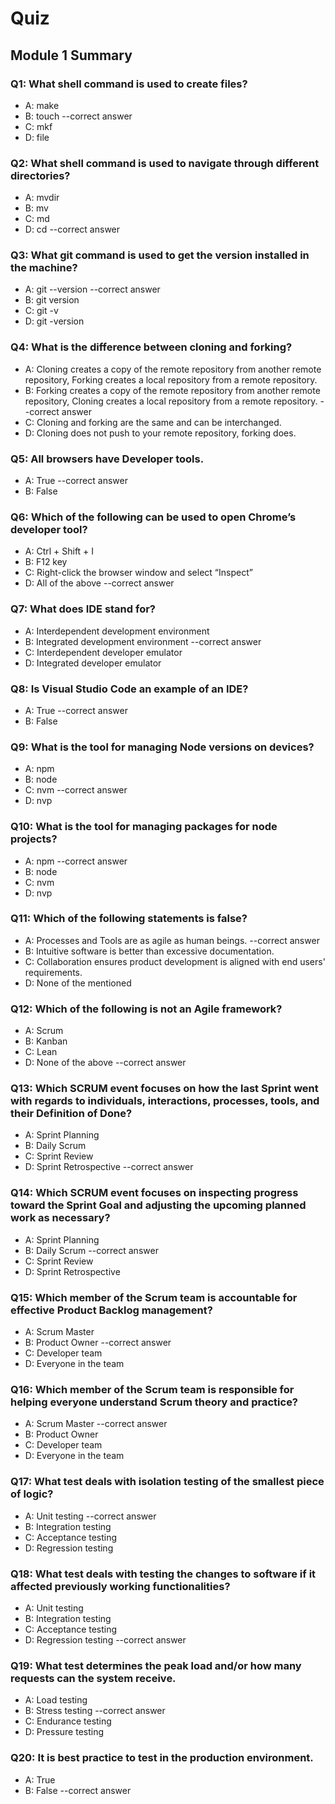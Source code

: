 # Quiz

## Module 1 Summary

### Q1: What shell command is used to create files?
- A: make
- B: touch --correct answer
- C: mkf
- D: file

### Q2: What shell command is used to navigate through different directories?
- A: mvdir
- B: mv
- C: md
- D: cd --correct answer

### Q3: What git command is used to get the version installed in the machine?
- A: git --version --correct answer
- B: git version
- C: git -v
- D: git -version

### Q4: What is the difference between cloning and forking?
- A: Cloning creates a copy of the remote repository from another remote repository, Forking creates a local repository from a remote repository.
- B: Forking creates a copy of the remote repository from another remote repository, Cloning creates a local repository from a remote repository. --correct answer
- C: Cloning and forking are the same and can be interchanged.
- D: Cloning does not push to your remote repository, forking does.

### Q5: All browsers have Developer tools.
- A: True --correct answer
- B: False

### Q6: Which of the following can be used to open Chrome’s developer tool?
- A: Ctrl + Shift + I
- B: F12 key
- C: Right-click the browser window and select “Inspect”
- D: All of the above --correct answer

### Q7: What does IDE stand for?
- A: Interdependent development environment
- B: Integrated development environment --correct answer
- C: Interdependent developer emulator
- D: Integrated developer emulator

### Q8: Is Visual Studio Code an example of an IDE?
- A: True --correct answer
- B: False

### Q9: What is the tool for managing Node versions on devices?
- A: npm
- B: node
- C: nvm --correct answer
- D: nvp

### Q10: What is the tool for managing packages for node projects?
- A: npm --correct answer
- B: node
- C: nvm
- D: nvp

### Q11: Which of the following statements is false?
- A: Processes and Tools are as agile as human beings. --correct answer
- B: Intuitive software is better than excessive documentation.
- C: Collaboration ensures product development is aligned with end users' requirements.
- D: None of the mentioned

### Q12: Which of the following is not an Agile framework?
- A: Scrum
- B: Kanban
- C: Lean
- D: None of the above --correct answer

### Q13: Which SCRUM event focuses on how the last Sprint went with regards to individuals, interactions, processes, tools, and their Definition of Done?
- A: Sprint Planning
- B: Daily Scrum
- C: Sprint Review 
- D: Sprint Retrospective --correct answer

### Q14: Which SCRUM event focuses on inspecting progress toward the Sprint Goal and adjusting the upcoming planned work as necessary?
- A: Sprint Planning
- B: Daily Scrum --correct answer
- C: Sprint Review
- D: Sprint Retrospective 

### Q15: Which member of the Scrum team is accountable for effective Product Backlog management?
- A: Scrum Master
- B: Product Owner --correct answer
- C: Developer team
- D: Everyone in the team

### Q16: Which member of the Scrum team is responsible for helping everyone understand Scrum theory and practice?
- A: Scrum Master --correct answer
- B: Product Owner
- C: Developer team
- D: Everyone in the team

### Q17: What test deals with isolation testing of the smallest piece of logic?
- A: Unit testing --correct answer
- B: Integration testing
- C: Acceptance testing
- D: Regression testing

### Q18: What test deals with testing the changes to software if it affected previously working functionalities?
- A: Unit testing
- B: Integration testing
- C: Acceptance testing
- D: Regression testing --correct answer

### Q19: What test determines the peak load and/or how many requests can the system receive.
- A: Load testing
- B: Stress testing --correct answer
- C: Endurance testing
- D: Pressure testing 

### Q20: It is best practice to test in the production environment.
- A: True
- B: False --correct answer